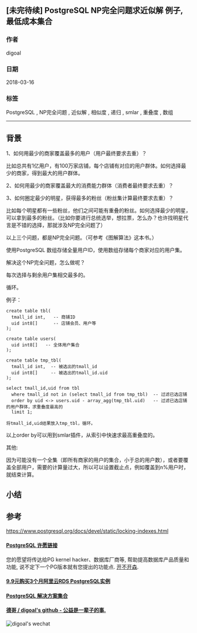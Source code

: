 ## [未完待续] PostgreSQL NP完全问题求近似解 例子, 最低成本集合  
                          
### 作者                    
digoal                                     
                     
### 日期                    
2018-03-16                   
                                                                       
### 标签                                                                       
PostgreSQL , NP完全问题 , 近似解 , 相似度 , 递归 , smlar , 重叠度 , 数组      
                                    
----                
         
## 背景              
  
  
1、如何用最少的商家覆盖最多的用户（用户最终要求去重）？  
  
比如总共有1亿用户，有100万家店铺，每个店铺有对应的用户群体。如何选择最少的商家，得到最大的用户群体。  
  
2、如何用最少的商家覆盖最大的消费能力群体（消费者最终要求去重）？  
  
  
3、如何圈定最少的明星，获得最多的粉丝（粉丝集计算最终要求去重）？  
  
比如每个明星都有一些粉丝，他们之间可能有重叠的粉丝。如何选择最少的明星，可以拿到最多的粉丝。（比如你要进行总统选举，想拉票，怎么办？也许找明星代言是不错的选择，那就涉及NP完全问题了）  
  
  
  
以上三个问题，都是NP完全问题。（可参考《图解算法》这本书。）  
  
使用PostgreSQL 数组存储全量用户ID，使用数组存储每个商家对应的用户集。  
  
解决这个NP完全问题，怎么做呢？  
  
每次选择与剩余用户集相交最多的。  
  
循环。  
  
例子：  
  
```  
create table tbl(  
  tmall_id int,   -- 商铺ID  
  uid int8[]      -- 店铺会员、用户等  
);  
  
create table users(  
  uid int8[]   -- 全体用户集合  
);  
  
create table tmp_tbl(  
  tmall_id int,  -- 被选出的tmall_id  
  uid int8[]     -- 被选出的tmall_id.uid  
);  
  
select tmall_id,uid from tbl   
  where tmall_id not in (select tmall_id from tmp_tbl)  -- 过滤已选店铺  
  order by uid <-> users.uid - array_agg(tmp_tbl.uid)   -- 过滤已选店铺的用户群体，求重叠度最高的  
  limit 1;  
  
将tmall_id,uid结果放入tmp_tbl，循环。  
```  
  
以上order by可以用到smlar插件，从索引中快速求最高重叠度的。  
  
其他:  
  
因为可能没有一个全集（即所有商家的用户的集合，小于总的用户数），或者要覆盖全部用户，需要的计算量过大，所以可以设置截止点，例如覆盖到n%用户时，就结束计算。  
  
  
## 小结  
  
## 参考  
  
https://www.postgresql.org/docs/devel/static/locking-indexes.html  
  
  
  
  
  
  
  
  
  
  
  
  
  
  
  
  
  
  
  
  
  
  
  
  
  
  
  
  
  
  
  
  
  
  
  
  
  
  
  
  
  
  
  
  
  
  
  
  
  
  
  
  
  
  
  
  
  
  
  
  
  
  
  
#### [PostgreSQL 许愿链接](https://github.com/digoal/blog/issues/76 "269ac3d1c492e938c0191101c7238216")
您的愿望将传达给PG kernel hacker、数据库厂商等, 帮助提高数据库产品质量和功能, 说不定下一个PG版本就有您提出的功能点. [开不开森](https://github.com/digoal/blog/issues/76 "269ac3d1c492e938c0191101c7238216").  
  
  
#### [9.9元购买3个月阿里云RDS PostgreSQL实例](https://www.aliyun.com/database/postgresqlactivity "57258f76c37864c6e6d23383d05714ea")
  
  
#### [PostgreSQL 解决方案集合](https://yq.aliyun.com/topic/118 "40cff096e9ed7122c512b35d8561d9c8")
  
  
#### [德哥 / digoal's github - 公益是一辈子的事.](https://github.com/digoal/blog/blob/master/README.md "22709685feb7cab07d30f30387f0a9ae")
  
  
![digoal's wechat](../pic/digoal_weixin.jpg "f7ad92eeba24523fd47a6e1a0e691b59")
  
